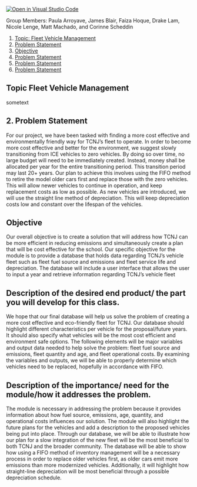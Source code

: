 [![Open in Visual Studio Code](https://classroom.github.com/assets/open-in-vscode-f059dc9a6f8d3a56e377f745f24479a46679e63a5d9fe6f495e02850cd0d8118.svg)](https://classroom.github.com/online_ide?assignment_repo_id=6871314&assignment_repo_type=AssignmentRepo)

Group Members: Paula Arroyave, James Blair, Faiza Hoque, Drake Lam, Nicole Lenge, Matt Machado, and Corinne Scheddin
1. [Topic: Fleet Vehicle Management](#desc)
2. [Problem Statement](#usage)
3. [Objective](#usage)
4. [Problem Statement](#usage)
5. [Problem Statement](#usage)
6. [Problem Statement](#usage)
<a name="desc"></a>
## Topic Fleet Vehicle Management

sometext

<a name="usage"></a>
## 2. Problem Statement

For our project, we have been tasked with finding a more cost effective and
environmentally friendly way for TCNJ’s fleet to operate. In order to become more cost
effective and better for the environment, we suggest slowly transitioning from ICE
vehicles to zero vehicles. By doing so over time, no large budget will need to be
immediately created. Instead, money shall be allocated per year for the entire
transitioning period. This transition period may last 20+ years. Our plan to achieve this
involves using the FIFO method to retire the model older cars first and replace those
with the zero vehicles. This will allow newer vehicles to continue in operation, and keep
replacement costs as low as possible. As new vehicles are introduced, we will use the
straight line method of depreciation. This will keep depreciation costs low and constant
over the lifespan of the vehicles.


## Objective

Our overall objective is to create a solution that will address how TCNJ can be
more efficient in reducing emissions and simultaneously create a plan that will be cost
effective for the school. Our specific objective for the module is to provide a database
that holds data regarding TCNJ’s vehicle fleet such as fleet fuel source and emissions
and fleet service life and depreciation. The database will include a user interface that
allows the user to input a year and retrieve information regarding TCNJ’s vehicle fleet

## Description of the desired end product/ the part you will develop for this class.

We hope that our final database will help us solve the problem of creating a more
cost effective and eco-friendly fleet for TCNJ. Our database should highlight different
characteristics per vehicle for the proposal/future years. It should also specify what
vehicles will be the most cost efficient and environment safe options. The following
elements will be major variables and output data needed to help solve the problem: fleet
fuel source and emissions, fleet quantity and age, and fleet operational costs. By
examining the variables and outputs, we will be able to properly determine which
vehicles need to be replaced, hopefully in accordance with FIFO.

## Description of the importance/ need for the module/how it addresses the problem.

The module is necessary in addressing the problem because it provides
information about how fuel source, emissions, age, quantity, and operational costs
influences our solution. The module will also highlight the future plans for the vehicles
and add a description to the proposed vehicles being put into place. Through our
database, we will be able to illustrate how our plan for a slow integration of the new fleet
will be the most beneficial to both TCNJ and the broader community. The database will
be able to show how using a FIFO method of inventory management will be a
necessary process in order to replace older vehicles first, as older cars emit more
emissions than more modernized vehicles. Additionally, it will highlight how straight-line
depreciation will be most beneficial through a possible depreciation schedule.

